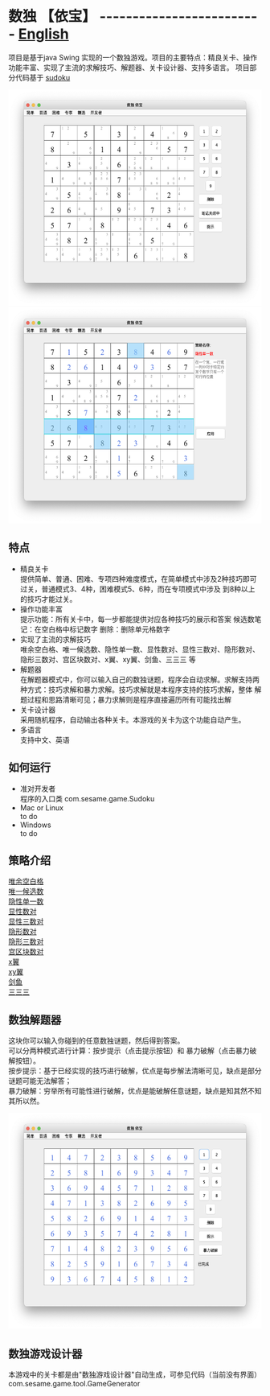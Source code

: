 # 数独 【依宝】          -------------------------      [English](https://github.com/sesamegu/sudoku) 
项目是基于java Swing 实现的一个数独游戏。项目的主要特点：精良关卡、操作功能丰富、实现了主流的求解技巧、解题器、关卡设计器、支持多语言。
项目部分代码基于  [sudoku](https://github.com/mattnenterprise/Sudoku)     

<img src="docs/picture/index_cn.png" width="550" height="430" >
<img src="docs/picture/hidden_singles_CN.png" width="550" height="430" >   

## 特点
* 精良关卡   
   提供简单、普通、困难、专项四种难度模式，在简单模式中涉及2种技巧即可过关，普通模式3、4种，困难模式5、6种，而在专项模式中涉及
   到8种以上的技巧才能过关。
* 操作功能丰富     
   提示功能：所有关卡中，每一步都能提供对应各种技巧的展示和答案
   候选数笔记：在空白格中标记数字
   删除：删除单元格数字
* 实现了主流的求解技巧    
    唯余空白格、唯一候选数、隐性单一数、显性数对、显性三数对、隐形数对、隐形三数对、宫区块数对、x翼、xy翼、剑鱼、三三三 等
* 解题器      
  在解题器模式中，你可以输入自己的数独谜题，程序会自动求解。求解支持两种方式：技巧求解和暴力求解。技巧求解就是本程序支持的技巧求解，整体
  解题过程和思路清晰可见；暴力求解则是程序直接遍历所有可能找出解
* 关卡设计器      
  采用随机程序，自动输出各种关卡。本游戏的关卡为这个功能自动产生。
* 多语言      
   支持中文、英语

## 如何运行 
* 准对开发者     
   程序的入口类 com.sesame.game.Sudoku
* Mac or Linux    
   to do
* Windows    
   to do
## 策略介绍
[唯余空白格](https://github.com/sesamegu/sudoku/blob/main/docs/last_free_cell_CN.md)      
[唯一候选数](https://github.com/sesamegu/sudoku/blob/main/docs/last_possible_number_CN.md)      
[隐性单一数](https://github.com/sesamegu/sudoku/blob/main/docs/hidden_singles_CN.md)      
[显性数对](https://github.com/sesamegu/sudoku/blob/main/docs/obvious_pairs_CN.md)      
[显性三数对](https://github.com/sesamegu/sudoku/blob/main/docs/obvious_triples_CN.md)      
[隐形数对](https://github.com/sesamegu/sudoku/blob/main/docs/hidden_pairs_CN.md)      
[隐形三数对](https://github.com/sesamegu/sudoku/blob/main/docs/hidden_triples_CN.md)      
[宫区块数对](https://github.com/sesamegu/sudoku/blob/main/docs/pointing_pairs_CN.md)      
[x翼](https://github.com/sesamegu/sudoku/blob/main/docs/x_wing_CN.md)      
[xy翼](https://github.com/sesamegu/sudoku/blob/main/docs/xy_wing_CN.md)      
[剑鱼](https://github.com/sesamegu/sudoku/blob/main/docs/swordfish_CN.md)      
[三三三](https://github.com/sesamegu/sudoku/blob/main/docs/hidden_three_CN.md)      

## 数独解题器
这块你可以输入你碰到的任意数独谜题，然后得到答案。     
可以分两种模式进行计算：按步提示（点击提示按钮）和 暴力破解（点击暴力破解按钮）。      
按步提示：基于已经实现的技巧进行破解，优点是每步解法清晰可见，缺点是部分谜题可能无法解答；       
暴力破解：穷举所有可能性进行破解，优点是能破解任意谜题，缺点是知其然不知其所以然。        

<img src="docs/picture/brute_force_CN.png" width="550" height="430" >   

## 数独游戏设计器
本游戏中的关卡都是由"数独游戏设计器"自动生成，可参见代码（当前没有界面）      
      com.sesame.game.tool.GameGenerator

